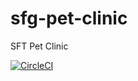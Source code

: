 
# sfg-pet-clinic
SFT Pet Clinic

[![CircleCI](https://circleci.com/gh/CMvvvt/sfg-pet-clinic/tree/master.svg?style=svg)](https://circleci.com/gh/CMvvvt/sfg-pet-clinic/tree/master)
